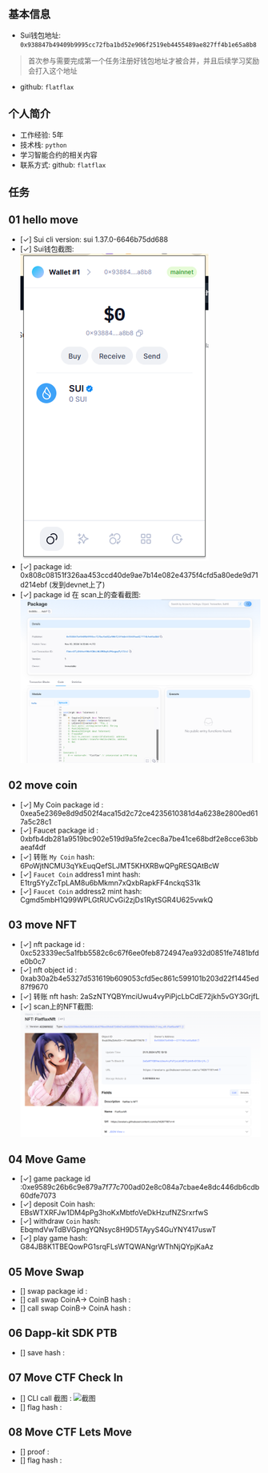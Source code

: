## 基本信息
- Sui钱包地址: `0x938847b49409b9995cc72fba1bd52e906f2519eb4455489ae827ff4b1e65a8b8`
> 首次参与需要完成第一个任务注册好钱包地址才被合并，并且后续学习奖励会打入这个地址
- github: `flatflax`

## 个人简介
- 工作经验: 5年
- 技术栈:  `python`
- 学习智能合约的相关内容
- 联系方式: github: `flatflax` 

## 任务

##   01 hello move  
- [✓] Sui cli version: sui 1.37.0-6646b75dd688
- [✓] Sui钱包截图: ![Sui钱包截图](./images/qb.png)
- [✓] package id: 0x808c08151f326aa453ccd40de9ae7b14e082e4375f4cfd5a80ede9d71d214ebf (发到devnet上了)
- [✓] package id 在 scan上的查看截图:![Scan截图](./images/l.jpg)

##   02 move coin
- [✓] My Coin package id : 0xea5e2369e8d9d502f4aca15d2c72ce4235610381d4a6238e2800ed617a5c28c1
- [✓] Faucet package id : 0xbfb4db281a9519bc902e519d9a5fe2cec8a7be41ce68bdf2e8cce63bbaeaf4df
- [✓] 转账 `My Coin` hash: 6PoWjtNCMU3qYkEuqQefSLJMT5KHXRBwQPgRESQAtBcW
- [✓] `Faucet Coin` address1 mint hash: E1trg5YyZcTpLAM8u6bMkmn7xQxbRapkFF4nckqS31k
- [✓] `Faucet Coin` address2 mint hash: Cgmd5mbH1Q99WPLGtRUCvGi2zjDs1RytSGR4U625vwkQ

##   03 move NFT
- [✓] nft package id : 0xc523339ec5a1fbb5582c6c67f6ee0feb8724947ea932d0851fe7481bfde0b0c7
- [✓] nft object id : 0xab30a2b4e5327d531619b609053cfd5ec861c599101b203d22f1445ed87f9670
- [✓] 转账 nft  hash: 2aSzNTYQBYmciUwu4vyPiPjcLbCdE72jkh5vGY3GrjfL
- [✓] scan上的NFT截图:![Scan截图](./images/task3_nft.png)

##   04 Move Game
- [✓] game package id :0xe9589c26b6c9e879a7f77c700ad02e8c084a7cbae4e8dc446db6cdb60dfe7073
- [✓] deposit Coin hash: EBsWTXRFJw1DM4pPg3hoKxMbtfoVeDkHzufNZSrxrfwS
- [✓] withdraw `Coin` hash: EbqmdVwTdBVGpngYQNsyc8H9D5TAyyS4GuYNY417uswT
- [✓] play game hash: G84JB8K1TBEQowPG1srqFLsWTQWANgrWThNjQYpjKaAz

##   05 Move Swap
- [] swap package id :
- [] call swap CoinA-> CoinB  hash :
- [] call swap CoinB-> CoinA  hash :

##   06 Dapp-kit SDK PTB
- [] save hash :

##   07 Move CTF Check In
- [] CLI call 截图 : ![截图](./images/你的图片地址)
- [] flag hash :

##   08 Move CTF Lets Move
- [] proof : 
- [] flag hash :
